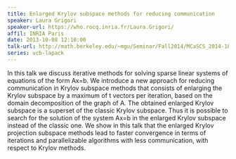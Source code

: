 ```yaml
---
title: Enlarged Krylov subspace methods for reducing communication
speaker: Laura Grigori
speaker-url: https://who.rocq.inria.fr/Laura.Grigori/
affil: INRIA Paris
date: 2013-10-08 12:10:00
talk-url: http://math.berkeley.edu/~mgu/Seminar/Fall2014/MCaSCS_2014-10-08.pdf
series: ucb-lapack
---
```


In this talk we discuss iterative methods for solving sparse linear systems of
equations of the form Ax=b.  We introduce a new approach for reducing
communication in Krylov subspace methods that consists of enlarging the Krylov
subspace by a maximum of t vectors per iteration, based on the domain
decomposition of the graph of A. The obtained enlarged Krylov subspace is a
superset of the classic Krylov subspace. Thus it is possible to search for the
solution of the system Ax=b in the enlarged Krylov subspace instead of the
classic one.  We show in this talk that the enlarged Krylov projection subspace
methods lead to faster convergence in terms of iterations and parallelizable
algorithms with less communication, with respect to Krylov methods.

